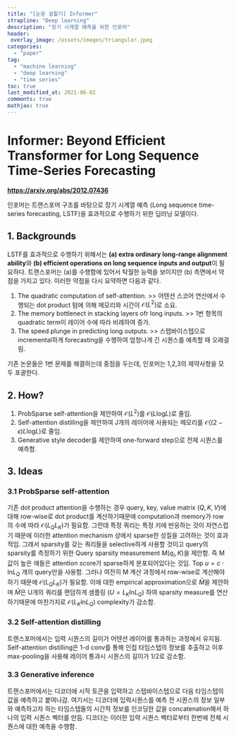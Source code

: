 ```yaml
---
title: "[논문 겉핥기] Informer"
strapline: "Deep learning"
description: "장기 시계열 예측을 위한 인포머"
header:
 overlay_image: /assets/images/triangular.jpeg
categories:
  - "paper"
tag:
  - "machine learning"
  - "deep learning"
  - "time series"
toc: true
last_modified_at: 2021-06-02
comments: true
mathjax: true
---
```


# Informer: Beyond Efficient Transformer for Long Sequence Time-Series Forecasting

**https://arxiv.org/abs/2012.07436**

인포머는 트랜스포머 구조를 바탕으로 장기 시계열 예측 (Long sequence time-series forecasting, LSTF)을 효과적으로 수행하기 위한 딥러닝 모델이다.

## 1. Backgrounds
LSTF를 효과적으로 수행하기 위해서는  **(a) extra ordinary long-range alignment ability**와  **(b) efficient operations on long sequence inputs and output**이 필요하다. 트랜스포머는 (a)를 수행함에 있어서 탁월한 능력을 보이지만 (b) 측면에서 약점을 가지고 있다. 
이러한 약점을 다시 요약하면 다음과 같다.

1. The quadratic computation of self-attention. >> 어텐션 스코어 연산에서 수행되는 dot product 텀에 의해 메모리와 시간이 $\mathcal{O}(L^2)$로 소요.
2. The memory bottlenect in stacking layers ofr long inputs. >> 1번 항목의 quadratic term이 레이어 수에 따라 비례하여 증가.
3. The speed plunge in predicting long outputs. >> 스텝바이스텝으로 incremental하게 forecasting을 수행하여 엄청나게 긴 시퀀스를 예측할 때 오래걸림.

기존 논문들은 1번 문제를 해결하는데 중점을 두는데, 인포머는 1,2,3의 제약사항을 모두 포괄한다.

## 2. How?

1. ProbSparse self-attention을 제안하여 $\mathcal{O}(L^2)$를 $\mathcal{O}(L\text{log}L)$로 줄임.
2. Self-attention distilling을 제안하여 J개의 레이어에 사용되는 메모리를 $\mathcal{O}((2-\epsilon)L \text{log} L)$로 줄임.
3. Generative style decoder를 제안하여 one-forward step으로 전체 시퀀스를 예측함.

## 3. Ideas
### 3.1 ProbSparse self-attention

기존 dot product attention을 수행하는 경우 query, key, value matrix $(Q,K,V)$에 대해 row-wise로 dot product를 계산하기때문에 computation과 memory가 row의 수에 따라 $\mathcal{O}(L_Q L_K)$가 필요함.
그런데 특정 쿼리는 특정 키에 반응하는 것이 자연스럽기 때문에 이러한 attention mechanism 상에서 sparse한 성질을 고려하는 것이 효과적임.
그래서 sparsity를 갖는 쿼리들을 selective하게 사용할 것이고 query의 sparsity를 측정하기 위한 Query sparsity measurement $M(q_i,K)$을 제안함. 즉 M값이 높은 애들은 attention score가 sparse하게 분포되어있다는 것임. 
Top $u=c\cdot \text{ln}L_Q$ 개의 query만을 사용함.
그러나 여전히 M 계산 과정에서 row-wise로 계산해야하기 때문에 $\mathcal{O}(L_Q L_K)$가 필요함. 
이에 대한 empirical approximation으로 $\bar{M}$을 제안하며 $\bar{M}$은 U개의 쿼리를 랜덤하게 샘플링 ($U=L_K \text{ln} L_Q$) 하여 sparsity measure를 연산하기때문에 마찬가지로 $\mathcal{O}(L_K\text{ln}L_Q)$ complexity가 감소함.

### 3.2 Self-attention distilling

트랜스포머에서는 입력 시퀀스의 길이가 어텐션 레이어를 통과하는 과정에서 유지됨. Self-attention distilling은 1-d conv를 통해 인접 타임스텝의 정보를 추출하고 이후 max-pooling을 사용해 레이어 통과시 시퀀스의 길이가 1/2로 감소함.

### 3.3 Generative inference
트랜스포머에서는 디코더에 시작 토큰을 입력하고 스텝바이스텝으로 다음 타임스텝의 값을 예측하고 붙여나감.
여기서는 디코더에 입력시퀀스를 예측 전 시퀀스의 정보 일부와 예측하고자 하는 타임스텝들의 시간적 정보를 인코딩한 값을 concatenation해서 하나의 입력 시퀀스 벡터를 만듬.
디코더는 이러한 입력 시퀀스 벡터로부터 한번에 전체 시퀀스에 대한 예측을 수행함.

